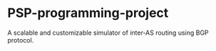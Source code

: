 # PSP-programming-project
A scalable and customizable simulator of inter-AS routing using BGP protocol.
